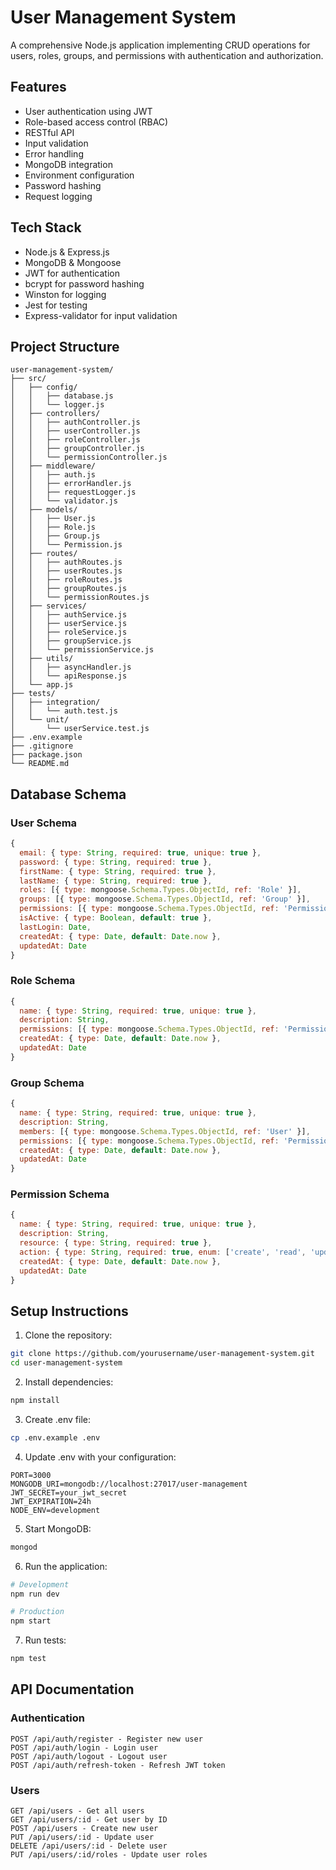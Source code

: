 # User Management System

A comprehensive Node.js application implementing CRUD operations for users, roles, groups, and permissions with authentication and authorization.

## Features
- User authentication using JWT
- Role-based access control (RBAC)
- RESTful API
- Input validation
- Error handling
- MongoDB integration
- Environment configuration
- Password hashing
- Request logging

## Tech Stack
- Node.js & Express.js
- MongoDB & Mongoose
- JWT for authentication
- bcrypt for password hashing
- Winston for logging
- Jest for testing
- Express-validator for input validation

## Project Structure
```
user-management-system/
├── src/
│   ├── config/
│   │   ├── database.js
│   │   └── logger.js
│   ├── controllers/
│   │   ├── authController.js
│   │   ├── userController.js
│   │   ├── roleController.js
│   │   ├── groupController.js
│   │   └── permissionController.js
│   ├── middleware/
│   │   ├── auth.js
│   │   ├── errorHandler.js
│   │   ├── requestLogger.js
│   │   └── validator.js
│   ├── models/
│   │   ├── User.js
│   │   ├── Role.js
│   │   ├── Group.js
│   │   └── Permission.js
│   ├── routes/
│   │   ├── authRoutes.js
│   │   ├── userRoutes.js
│   │   ├── roleRoutes.js
│   │   ├── groupRoutes.js
│   │   └── permissionRoutes.js
│   ├── services/
│   │   ├── authService.js
│   │   ├── userService.js
│   │   ├── roleService.js
│   │   ├── groupService.js
│   │   └── permissionService.js
│   ├── utils/
│   │   ├── asyncHandler.js
│   │   └── apiResponse.js
│   └── app.js
├── tests/
│   ├── integration/
│   │   └── auth.test.js
│   └── unit/
│       └── userService.test.js
├── .env.example
├── .gitignore
├── package.json
└── README.md
```

## Database Schema

### User Schema
```javascript
{
  email: { type: String, required: true, unique: true },
  password: { type: String, required: true },
  firstName: { type: String, required: true },
  lastName: { type: String, required: true },
  roles: [{ type: mongoose.Schema.Types.ObjectId, ref: 'Role' }],
  groups: [{ type: mongoose.Schema.Types.ObjectId, ref: 'Group' }],
  permissions: [{ type: mongoose.Schema.Types.ObjectId, ref: 'Permission' }],
  isActive: { type: Boolean, default: true },
  lastLogin: Date,
  createdAt: { type: Date, default: Date.now },
  updatedAt: Date
}
```

### Role Schema
```javascript
{
  name: { type: String, required: true, unique: true },
  description: String,
  permissions: [{ type: mongoose.Schema.Types.ObjectId, ref: 'Permission' }],
  createdAt: { type: Date, default: Date.now },
  updatedAt: Date
}
```

### Group Schema
```javascript
{
  name: { type: String, required: true, unique: true },
  description: String,
  members: [{ type: mongoose.Schema.Types.ObjectId, ref: 'User' }],
  permissions: [{ type: mongoose.Schema.Types.ObjectId, ref: 'Permission' }],
  createdAt: { type: Date, default: Date.now },
  updatedAt: Date
}
```

### Permission Schema
```javascript
{
  name: { type: String, required: true, unique: true },
  description: String,
  resource: { type: String, required: true },
  action: { type: String, required: true, enum: ['create', 'read', 'update', 'delete'] },
  createdAt: { type: Date, default: Date.now },
  updatedAt: Date
}
```

## Setup Instructions

1. Clone the repository:
```bash
git clone https://github.com/yourusername/user-management-system.git
cd user-management-system
```

2. Install dependencies:
```bash
npm install
```

3. Create .env file:
```bash
cp .env.example .env
```

4. Update .env with your configuration:
```
PORT=3000
MONGODB_URI=mongodb://localhost:27017/user-management
JWT_SECRET=your_jwt_secret
JWT_EXPIRATION=24h
NODE_ENV=development
```

5. Start MongoDB:
```bash
mongod
```

6. Run the application:
```bash
# Development
npm run dev

# Production
npm start
```

7. Run tests:
```bash
npm test
```

## API Documentation

### Authentication
```
POST /api/auth/register - Register new user
POST /api/auth/login - Login user
POST /api/auth/logout - Logout user
POST /api/auth/refresh-token - Refresh JWT token
```

### Users
```
GET /api/users - Get all users
GET /api/users/:id - Get user by ID
POST /api/users - Create new user
PUT /api/users/:id - Update user
DELETE /api/users/:id - Delete user
PUT /api/users/:id/roles - Update user roles
```
